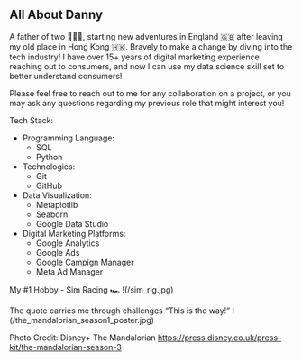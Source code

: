 ## All About Danny

A father of two :family_man_girl_boy:, starting new adventures in England :gb: after leaving my old place in Hong Kong :hong_kong:.  Bravely to make a change by diving into the tech industry!  I have over 15+ years of digital marketing experience reaching out to consumers, and now I can use my data science skill set to better understand consumers!

Please feel free to reach out to me for any collaboration on a project, or you may ask any questions regarding my previous role that might interest you!

Tech Stack:
- Programming Language:
    - SQL
    - Python
- Technologies:
    - Git
    - GitHub
- Data Visualization:
    - Metaplotlib
    - Seaborn
    - Google Data Studio
- Digital Marketing Platforms:
    - Google Analytics
    - Google Ads
    - Google Campign Manager
    - Meta Ad Manager

My #1 Hobby - Sim Racing :racing_car:
!(/sim_rig.jpg)

The quote carries me through challenges
“This is the way!”
!(/the_mandalorian_season1_poster.jpg)

Photo Credit: Disney+ The Mandalorian
https://press.disney.co.uk/press-kit/the-mandalorian-season-3
